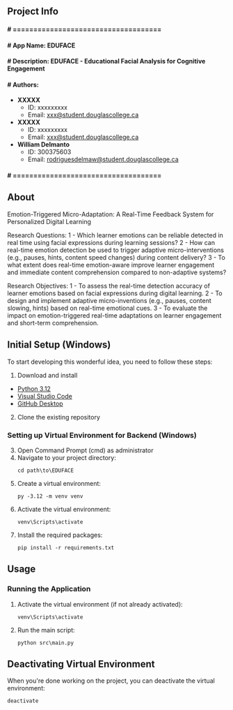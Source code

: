 ## Project Info
#### # ====================================
#### # App Name: EDUFACE
#### # Description: EDUFACE - Educational Facial Analysis for Cognitive Engagement
#### # Authors:
- **XXXXX**
  - ID: xxxxxxxxx
  - Email: xxx@student.douglascollege.ca
- **XXXXX**
  - ID: xxxxxxxxx
  - Email: xxx@student.douglascollege.ca
- **William Delmanto**
  - ID: 300375603  
  - Email: rodriguesdelmaw@student.douglascollege.ca
#### # ====================================

## About
Emotion-Triggered Micro-Adaptation: A Real-Time Feedback System for Personalized Digital Learning

Research Questions:
1 - Which learner emotions can be reliable detected in real time using facial expressions during learning sessions?
2 - How can real-time emotion detection be used to trigger adaptive micro-interventions (e.g., pauses, hints, content speed changes) during content delivery?
3 - To what extent does real-time emotion-aware improve learner engagement and immediate content comprehension compared to non-adaptive systems?

Research Objectives:
1 - To assess the real-time detection accuracy of learner emotions based on facial expressions during digital learning.
2 - To design and implement adaptive micro-inventions (e.g., pauses, content slowing, hints) based on real-time emotional cues.
3 - To evaluate the impact on emotion-triggered real-time adaptations on learner engagement and short-term comprehension.

## Initial Setup (Windows)

To start developing this wonderful idea, you need to follow these steps:

1. Download and install
- [Python 3.12](https://www.python.org/downloads/)
- [Visual Studio Code](https://code.visualstudio.com/download)
- [GitHub Desktop](https://desktop.github.com/)
2. Clone the existing repository

### Setting up Virtual Environment for Backend (Windows)

3. Open Command Prompt (cmd) as administrator
4. Navigate to your project directory:
   ```
   cd path\to\EDUFACE
   ```
5. Create a virtual environment:
   ```
   py -3.12 -m venv venv
   ```
6. Activate the virtual environment:
   ```
   venv\Scripts\activate
   ```
7. Install the required packages:
   ```
   pip install -r requirements.txt
   ```

## Usage

### Running the Application

1. Activate the virtual environment (if not already activated):
   ```
   venv\Scripts\activate
   ```

2. Run the main script:
   ```
   python src\main.py
   ```

## Deactivating Virtual Environment

When you're done working on the project, you can deactivate the virtual environment:
```
deactivate
```
